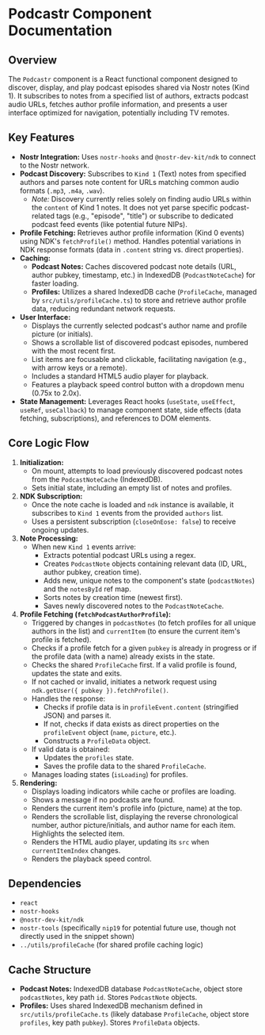 # Podcastr Component Documentation

## Overview

The `Podcastr` component is a React functional component designed to discover, display, and play podcast episodes shared via Nostr notes (Kind 1). It subscribes to notes from a specified list of authors, extracts podcast audio URLs, fetches author profile information, and presents a user interface optimized for navigation, potentially including TV remotes.

## Key Features

*   **Nostr Integration:** Uses `nostr-hooks` and `@nostr-dev-kit/ndk` to connect to the Nostr network.
*   **Podcast Discovery:** Subscribes to `Kind 1` (Text) notes from specified authors and parses note content for URLs matching common audio formats (`.mp3`, `.m4a`, `.wav`). 
    *   _Note:_ Discovery currently relies solely on finding audio URLs within the `content` of Kind 1 notes. It does not yet parse specific podcast-related tags (e.g., "episode", "title") or subscribe to dedicated podcast feed events (like potential future NIPs).
*   **Profile Fetching:** Retrieves author profile information (Kind 0 events) using NDK's `fetchProfile()` method. Handles potential variations in NDK response formats (data in `.content` string vs. direct properties).
*   **Caching:**
    *   **Podcast Notes:** Caches discovered podcast note details (URL, author pubkey, timestamp, etc.) in IndexedDB (`PodcastNoteCache`) for faster loading.
    *   **Profiles:** Utilizes a shared IndexedDB cache (`ProfileCache`, managed by `src/utils/profileCache.ts`) to store and retrieve author profile data, reducing redundant network requests.
*   **User Interface:**
    *   Displays the currently selected podcast's author name and profile picture (or initials).
    *   Shows a scrollable list of discovered podcast episodes, numbered with the most recent first.
    *   List items are focusable and clickable, facilitating navigation (e.g., with arrow keys or a remote).
    *   Includes a standard HTML5 audio player for playback.
    *   Features a playback speed control button with a dropdown menu (0.75x to 2.0x).
*   **State Management:** Leverages React hooks (`useState`, `useEffect`, `useRef`, `useCallback`) to manage component state, side effects (data fetching, subscriptions), and references to DOM elements.

## Core Logic Flow

1.  **Initialization:**
    *   On mount, attempts to load previously discovered podcast notes from the `PodcastNoteCache` (IndexedDB).
    *   Sets initial state, including an empty list of notes and profiles.
2.  **NDK Subscription:**
    *   Once the note cache is loaded and `ndk` instance is available, it subscribes to `Kind 1` events from the provided `authors` list.
    *   Uses a persistent subscription (`closeOnEose: false`) to receive ongoing updates.
3.  **Note Processing:**
    *   When new `Kind 1` events arrive:
        *   Extracts potential podcast URLs using a regex.
        *   Creates `PodcastNote` objects containing relevant data (ID, URL, author pubkey, creation time).
        *   Adds new, unique notes to the component's state (`podcastNotes`) and the `notesById` ref map.
        *   Sorts notes by creation time (newest first).
        *   Saves newly discovered notes to the `PodcastNoteCache`.
4.  **Profile Fetching (`fetchPodcastAuthorProfile`):**
    *   Triggered by changes in `podcastNotes` (to fetch profiles for all unique authors in the list) and `currentItem` (to ensure the current item's profile is fetched).
    *   Checks if a profile fetch for a given `pubkey` is already in progress or if the profile data (with a name) already exists in the state.
    *   Checks the shared `ProfileCache` first. If a valid profile is found, updates the state and exits.
    *   If not cached or invalid, initiates a network request using `ndk.getUser({ pubkey }).fetchProfile()`.
    *   Handles the response:
        *   Checks if profile data is in `profileEvent.content` (stringified JSON) and parses it.
        *   If not, checks if data exists as direct properties on the `profileEvent` object (`name`, `picture`, etc.).
        *   Constructs a `ProfileData` object.
    *   If valid data is obtained:
        *   Updates the `profiles` state.
        *   Saves the profile data to the shared `ProfileCache`.
    *   Manages loading states (`isLoading`) for profiles.
5.  **Rendering:**
    *   Displays loading indicators while cache or profiles are loading.
    *   Shows a message if no podcasts are found.
    *   Renders the current item's profile info (picture, name) at the top.
    *   Renders the scrollable list, displaying the reverse chronological number, author picture/initials, and author name for each item. Highlights the selected item.
    *   Renders the HTML audio player, updating its `src` when `currentItemIndex` changes.
    *   Renders the playback speed control.

## Dependencies

*   `react`
*   `nostr-hooks`
*   `@nostr-dev-kit/ndk`
*   `nostr-tools` (specifically `nip19` for potential future use, though not directly used in the snippet shown)
*   `../utils/profileCache` (for shared profile caching logic)

## Cache Structure

*   **Podcast Notes:** IndexedDB database `PodcastNoteCache`, object store `podcastNotes`, key path `id`. Stores `PodcastNote` objects.
*   **Profiles:** Uses shared IndexedDB mechanism defined in `src/utils/profileCache.ts` (likely database `ProfileCache`, object store `profiles`, key path `pubkey`). Stores `ProfileData` objects.
